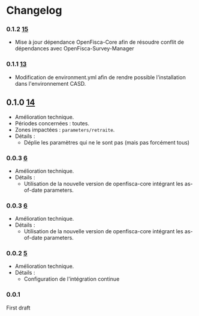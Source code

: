 # Changelog

### 0.1.2 [15](https://https://github.com/openfisca/openfisca-france-pension/pull/15)

* Mise à jour dépendance OpenFisca-Core afin de résoudre conflit de dépendances avec OpenFisca-Survey-Manager

### 0.1.1 [13](https://github.com/openfisca/openfisca-france-pension/pull/13)

* Modification de environment.yml afin de rendre possible l'installation dans l'environnement CASD.

## 0.1.0 [14](https://github.com/openfisca/openfisca-france-pension/pull/14)

* Amélioration technique.
* Périodes concernées : toutes.
* Zones impactées : `parameters/retraite`.
* Détails :
  - Déplie les paramètres qui ne le sont pas (mais pas forcément tous)

### 0.0.3 [6](https://github.com/openfisca/openfisca-france-pension/pull/6)

* Amélioration technique.
* Détails :
  - Utilisation de la nouvelle version de openfisca-core intégrant les as-of-date parameters.

### 0.0.3 [6](https://github.com/openfisca/openfisca-france-pension/pull/6)

* Amélioration technique.
* Détails :
  - Utilisation de la nouvelle version de openfisca-core intégrant les as-of-date parameters.

### 0.0.2 [5](https://github.com/openfisca/openfisca-france-pension/pull/5)

* Amélioration technique.
* Détails :
  - Configuration de l'intégration continue

### 0.0.1

First draft